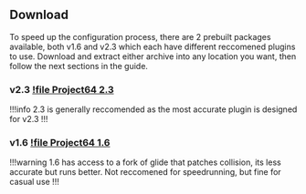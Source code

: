 

## Download

To speed up the configuration process, there are 2 prebuilt packages available, both v1.6 and v2.3 which each have different reccomened plugins to use. Download and extract either archive into any location you want, then follow the next sections in the guide.

### v2.3 [!file Project64 2.3](https://www.dropbox.com/s/dnvps5llun3c1ld/Project%2064%202.3.rar?dl=1)

!!!info 
2.3 is generally reccomended as the most accurate plugin is designed for v2.3
!!!



### v1.6 [!file Project64 1.6](https://www.dropbox.com/s/jmqktdkt45hgu8u/Project%2064%201.6.rar?dl=1)

!!!warning
1.6 has access to a fork of glide that patches collision, its less accurate but runs better. Not reccomened for speedrunning, but fine for casual use
!!!

